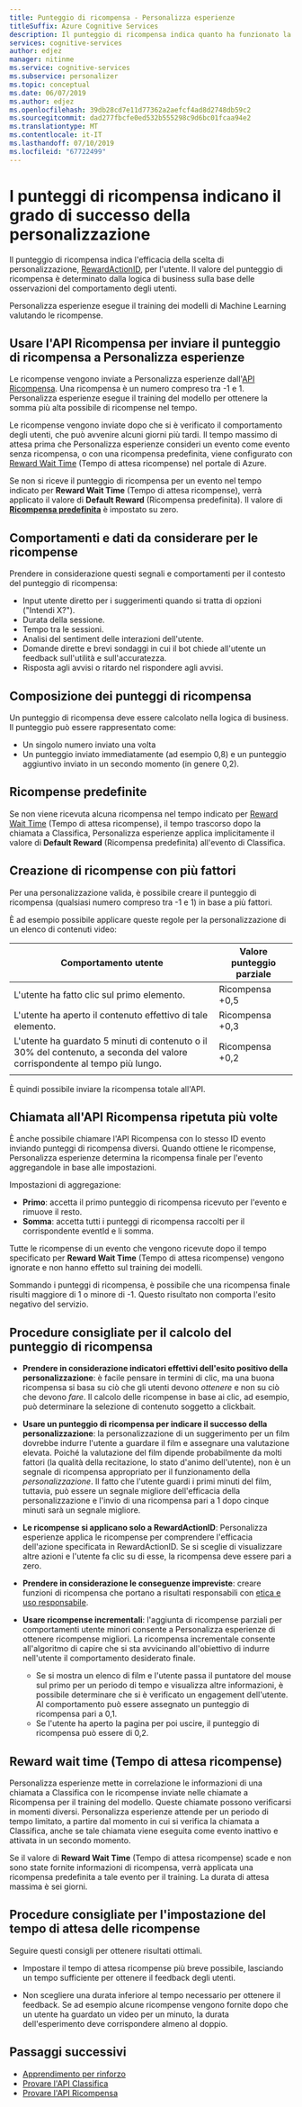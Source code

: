 ```yaml
---
title: Punteggio di ricompensa - Personalizza esperienze
titleSuffix: Azure Cognitive Services
description: Il punteggio di ricompensa indica quanto ha funzionato la scelta di personalizzazione, RewardActionID, per l'utente. Il valore del punteggio di ricompensa è determinato dalla logica di business sulla base delle osservazioni del comportamento degli utenti. Personalizza esperienze esegue il training dei modelli di Machine Learning valutando le ricompense.
services: cognitive-services
author: edjez
manager: nitinme
ms.service: cognitive-services
ms.subservice: personalizer
ms.topic: conceptual
ms.date: 06/07/2019
ms.author: edjez
ms.openlocfilehash: 39db28cd7e11d77362a2aefcf4ad8d2748db59c2
ms.sourcegitcommit: dad277fbcfe0ed532b555298c9d6bc01fcaa94e2
ms.translationtype: MT
ms.contentlocale: it-IT
ms.lasthandoff: 07/10/2019
ms.locfileid: "67722499"
---
```

# <a name="reward-scores-indicate-success-of-personalization"></a>I punteggi di ricompensa indicano il grado di successo della personalizzazione

Il punteggio di ricompensa indica l'efficacia della scelta di personalizzazione, [RewardActionID](https://docs.microsoft.com/rest/api/cognitiveservices/personalizer/rank/rank#response), per l'utente. Il valore del punteggio di ricompensa è determinato dalla logica di business sulla base delle osservazioni del comportamento degli utenti.

Personalizza esperienze esegue il training dei modelli di Machine Learning valutando le ricompense. 

## <a name="use-reward-api-to-send-reward-score-to-personalizer"></a>Usare l'API Ricompensa per inviare il punteggio di ricompensa a Personalizza esperienze

Le ricompense vengono inviate a Personalizza esperienze dall'[API Ricompensa](https://docs.microsoft.com/rest/api/cognitiveservices/personalizer/events/reward). Una ricompensa è un numero compreso tra -1 e 1. Personalizza esperienze esegue il training del modello per ottenere la somma più alta possibile di ricompense nel tempo.

Le ricompense vengono inviate dopo che si è verificato il comportamento degli utenti, che può avvenire alcuni giorni più tardi. Il tempo massimo di attesa prima che Personalizza esperienze consideri un evento come evento senza ricompensa, o con una ricompensa predefinita, viene configurato con [Reward Wait Time](#reward-wait-time) (Tempo di attesa ricompense) nel portale di Azure.

Se non si riceve il punteggio di ricompensa per un evento nel tempo indicato per **Reward Wait Time** (Tempo di attesa ricompense), verrà applicato il valore di **Default Reward** (Ricompensa predefinita). Il valore di **[Ricompensa predefinita](how-to-settings.md#configure-reward-settings-for-the-feedback-loop-based-on-use-case)** è impostato su zero.


## <a name="behaviors-and-data-to-consider-for-rewards"></a>Comportamenti e dati da considerare per le ricompense

Prendere in considerazione questi segnali e comportamenti per il contesto del punteggio di ricompensa:

* Input utente diretto per i suggerimenti quando si tratta di opzioni ("Intendi X?").
* Durata della sessione.
* Tempo tra le sessioni.
* Analisi del sentiment delle interazioni dell'utente.
* Domande dirette e brevi sondaggi in cui il bot chiede all'utente un feedback sull'utilità e sull'accuratezza.
* Risposta agli avvisi o ritardo nel rispondere agli avvisi.

## <a name="composing-reward-scores"></a>Composizione dei punteggi di ricompensa

Un punteggio di ricompensa deve essere calcolato nella logica di business. Il punteggio può essere rappresentato come:

* Un singolo numero inviato una volta 
* Un punteggio inviato immediatamente (ad esempio 0,8) e un punteggio aggiuntivo inviato in un secondo momento (in genere 0,2).

## <a name="default-rewards"></a>Ricompense predefinite

Se non viene ricevuta alcuna ricompensa nel tempo indicato per [Reward Wait Time](#reward-wait-time) (Tempo di attesa ricompense), il tempo trascorso dopo la chiamata a Classifica, Personalizza esperienze applica implicitamente il valore di **Default Reward** (Ricompensa predefinita) all'evento di Classifica.

## <a name="building-up-rewards-with-multiple-factors"></a>Creazione di ricompense con più fattori  

Per una personalizzazione valida, è possibile creare il punteggio di ricompensa (qualsiasi numero compreso tra -1 e 1) in base a più fattori. 

È ad esempio possibile applicare queste regole per la personalizzazione di un elenco di contenuti video:

|Comportamento utente|Valore punteggio parziale|
|--|--|
|L'utente ha fatto clic sul primo elemento.|Ricompensa +0,5|
|L'utente ha aperto il contenuto effettivo di tale elemento.|Ricompensa +0,3|
|L'utente ha guardato 5 minuti di contenuto o il 30% del contenuto, a seconda del valore corrispondente al tempo più lungo.|Ricompensa +0,2|
|||

È quindi possibile inviare la ricompensa totale all'API.

## <a name="calling-the-reward-api-multiple-times"></a>Chiamata all'API Ricompensa ripetuta più volte

È anche possibile chiamare l'API Ricompensa con lo stesso ID evento inviando punteggi di ricompensa diversi. Quando ottiene le ricompense, Personalizza esperienze determina la ricompensa finale per l'evento aggregandole in base alle impostazioni.

Impostazioni di aggregazione:

*  **Primo**: accetta il primo punteggio di ricompensa ricevuto per l'evento e rimuove il resto.
* **Somma**: accetta tutti i punteggi di ricompensa raccolti per il corrispondente eventId e li somma.

Tutte le ricompense di un evento che vengono ricevute dopo il tempo specificato per **Reward Wait Time** (Tempo di attesa ricompense) vengono ignorate e non hanno effetto sul training dei modelli.

Sommando i punteggi di ricompensa, è possibile che una ricompensa finale risulti maggiore di 1 o minore di -1. Questo risultato non comporta l'esito negativo del servizio.

<!--
@edjez - is the number ignored if it is outside the acceptable range?
-->

## <a name="best-practices-for-calculating-reward-score"></a>Procedure consigliate per il calcolo del punteggio di ricompensa

* **Prendere in considerazione indicatori effettivi dell'esito positivo della personalizzazione**: è facile pensare in termini di clic, ma una buona ricompensa si basa su ciò che gli utenti devono *ottenere* e non su ciò che devono *fare*.  Il calcolo delle ricompense in base ai clic, ad esempio, può determinare la selezione di contenuto soggetto a clickbait.

* **Usare un punteggio di ricompensa per indicare il successo della personalizzazione**: la personalizzazione di un suggerimento per un film dovrebbe indurre l'utente a guardare il film e assegnare una valutazione elevata. Poiché la valutazione del film dipende probabilmente da molti fattori (la qualità della recitazione, lo stato d'animo dell'utente), non è un segnale di ricompensa appropriato per il funzionamento della *personalizzazione*. Il fatto che l'utente guardi i primi minuti del film, tuttavia, può essere un segnale migliore dell'efficacia della personalizzazione e l'invio di una ricompensa pari a 1 dopo cinque minuti sarà un segnale migliore.

* **Le ricompense si applicano solo a RewardActionID**: Personalizza esperienze applica le ricompense per comprendere l'efficacia dell'azione specificata in RewardActionID. Se si sceglie di visualizzare altre azioni e l'utente fa clic su di esse, la ricompensa deve essere pari a zero.

* **Prendere in considerazione le conseguenze impreviste**: creare funzioni di ricompensa che portano a risultati responsabili con [etica e uso responsabile](ethics-responsible-use.md).

* **Usare ricompense incrementali**: l'aggiunta di ricompense parziali per comportamenti utente minori consente a Personalizza esperienze di ottenere ricompense migliori. La ricompensa incrementale consente all'algoritmo di capire che si sta avvicinando all'obiettivo di indurre nell'utente il comportamento desiderato finale.
    * Se si mostra un elenco di film e l'utente passa il puntatore del mouse sul primo per un periodo di tempo e visualizza altre informazioni, è possibile determinare che si è verificato un engagement dell'utente. Al comportamento può essere assegnato un punteggio di ricompensa pari a 0,1. 
    * Se l'utente ha aperto la pagina per poi uscire, il punteggio di ricompensa può essere di 0,2. 

## <a name="reward-wait-time"></a>Reward wait time (Tempo di attesa ricompense)

Personalizza esperienze mette in correlazione le informazioni di una chiamata a Classifica con le ricompense inviate nelle chiamate a Ricompensa per il training del modello. Queste chiamate possono verificarsi in momenti diversi. Personalizza esperienze attende per un periodo di tempo limitato, a partire dal momento in cui si verifica la chiamata a Classifica, anche se tale chiamata viene eseguita come evento inattivo e attivata in un secondo momento.

Se il valore di **Reward Wait Time** (Tempo di attesa ricompense) scade e non sono state fornite informazioni di ricompensa, verrà applicata una ricompensa predefinita a tale evento per il training. La durata di attesa massima è sei giorni.

## <a name="best-practices-for-setting-reward-wait-time"></a>Procedure consigliate per l'impostazione del tempo di attesa delle ricompense

Seguire questi consigli per ottenere risultati ottimali.

* Impostare il tempo di attesa ricompense più breve possibile, lasciando un tempo sufficiente per ottenere il feedback degli utenti. 

<!--@Edjez - storage quota? -->

* Non scegliere una durata inferiore al tempo necessario per ottenere il feedback. Se ad esempio alcune ricompense vengono fornite dopo che un utente ha guardato un video per un minuto, la durata dell'esperimento deve corrispondere almeno al doppio.

## <a name="next-steps"></a>Passaggi successivi

* [Apprendimento per rinforzo](concepts-reinforcement-learning.md) 
* [Provare l'API Classifica](https://westus2.dev.cognitive.microsoft.com/docs/services/personalizer-api/operations/Rank/console)
* [Provare l'API Ricompensa](https://westus2.dev.cognitive.microsoft.com/docs/services/personalizer-api/operations/Reward)
